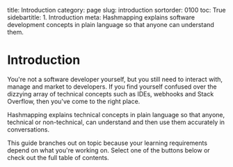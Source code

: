 title: Introduction
category: page
slug: introduction
sortorder: 0100
toc: True
sidebartitle: 1. Introduction
meta: Hashmapping explains software development concepts in plain language so that anyone can understand them.


# Introduction
You're not a software developer yourself, but you still need to interact 
with, manage and market to developers. If you find yourself confused over 
the dizzying array of technical concepts such as IDEs, webhooks and
Stack Overflow, then you've come to the right place.

Hashmapping explains technical concepts in plain language so that anyone, 
technical or non-technical, can understand and then use them accurately in 
conversations.

This guide branches out on topic because your learning requirements 
depend on what you're working on. Select one of the buttons below or 
check out the full table of contents. 


